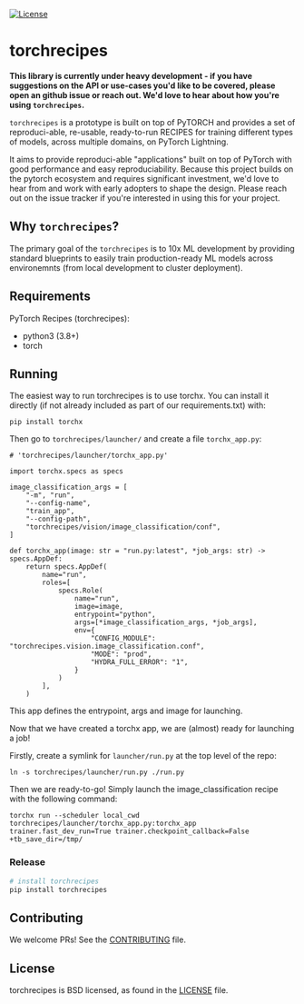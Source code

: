 [![License](https://img.shields.io/badge/License-BSD%203--Clause-blue.svg)](LICENSE)

 # torchrecipes

**This library is currently under heavy development - if you have suggestions on the API or use-cases you'd like to be covered, please open an github issue or reach out. We'd love to hear about how you're using `torchrecipes`.**

`torchrecipes` is a prototype is built on top of PyTORCH and provides a set of reproduci-able, re-usable, ready-to-run RECIPES for training different types of models, across multiple domains, on PyTorch Lightning.

It aims to provide reproduci-able "applications" built on top of PyTorch with good performance and easy reproduciability. Because this project builds on the pytorch ecosystem and requires significant investment, we'd love to hear from and work with
early adopters to shape the design. Please reach out on the issue tracker
if you're interested in using this for your project.


## Why `torchrecipes`?

The primary goal of the `torchrecipes` is to 10x ML development by providing standard blueprints to easily train production-ready ML models across environemnts (from local development to cluster deployment).

## Requirements
PyTorch Recipes (torchrecipes):
* python3 (3.8+)
* torch

## Running

The easiest way to run torchrecipes is to use torchx. You can install it directly (if not already included as part of our requirements.txt) with:

```
pip install torchx
```

Then go to `torchrecipes/launcher/` and create a file `torchx_app.py`:

```
# 'torchrecipes/launcher/torchx_app.py'

import torchx.specs as specs

image_classification_args = [
    "-m", "run",
    "--config-name",
    "train_app",
    "--config-path",
    "torchrecipes/vision/image_classification/conf",
]

def torchx_app(image: str = "run.py:latest", *job_args: str) -> specs.AppDef:
    return specs.AppDef(
        name="run",
        roles=[
            specs.Role(
                name="run",
                image=image,
                entrypoint="python",
                args=[*image_classification_args, *job_args],
                env={
                    "CONFIG_MODULE": "torchrecipes.vision.image_classification.conf",
                    "MODE": "prod",
                    "HYDRA_FULL_ERROR": "1",
                }
            )
        ],
    )

```

This app defines the entrypoint, args and image for launching.

Now that we have created a torchx app, we are (almost) ready for launching a job!

Firstly, create a symlink for `launcher/run.py` at the top level of the repo:

```
ln -s torchrecipes/launcher/run.py ./run.py
```

Then we are ready-to-go! Simply launch the image_classification recipe with the following command:

```
torchx run --scheduler local_cwd torchrecipes/launcher/torchx_app.py:torchx_app trainer.fast_dev_run=True trainer.checkpoint_callback=False +tb_save_dir=/tmp/
```

### Release

```bash
# install torchrecipes
pip install torchrecipes
```

## Contributing

We welcome PRs! See the [CONTRIBUTING](CONTRIBUTING.md) file.

## License

torchrecipes is BSD licensed, as found in the [LICENSE](LICENSE) file.
